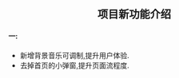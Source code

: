 <div align="center">
     <h2>项目新功能介绍</h2>
</div>

#### 一:

- 新增背景音乐可调制,提升用户体验.
- 去掉首页的小弹窗,提升页面流程度.
